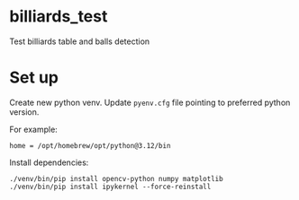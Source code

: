 # billiards_test
Test billiards table and balls detection

# Set up
Create new python venv. Update `pyenv.cfg` file pointing to preferred python version.

For example:
```
home = /opt/homebrew/opt/python@3.12/bin
```

Install dependencies:
```
./venv/bin/pip install opencv-python numpy matplotlib
./venv/bin/pip install ipykernel --force-reinstall
```
